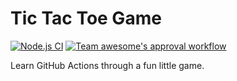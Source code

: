 # Tic Tac Toe Game
[![Node.js CI](https://github.com/hpvibe/github-actions-for-ci/actions/workflows/node.js.yml/badge.svg)](https://github.com/hpvibe/github-actions-for-ci/actions/workflows/node.js.yml)
[![Team awesome's approval workflow](https://github.com/hpvibe/github-actions-for-ci/actions/workflows/approval-workflow.yml/badge.svg)](https://github.com/hpvibe/github-actions-for-ci/actions/workflows/approval-workflow.yml)

Learn GitHub Actions through a fun little game.
